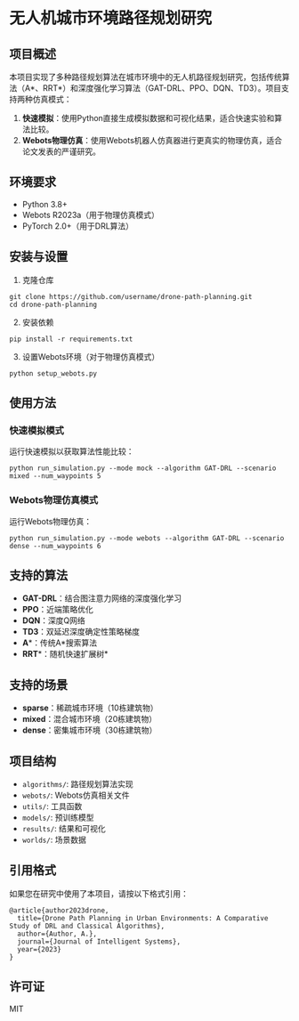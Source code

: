 # 无人机城市环境路径规划研究

## 项目概述

本项目实现了多种路径规划算法在城市环境中的无人机路径规划研究，包括传统算法（A*、RRT*）和深度强化学习算法（GAT-DRL、PPO、DQN、TD3）。项目支持两种仿真模式：

1. **快速模拟**：使用Python直接生成模拟数据和可视化结果，适合快速实验和算法比较。
2. **Webots物理仿真**：使用Webots机器人仿真器进行更真实的物理仿真，适合论文发表的严谨研究。

## 环境要求

- Python 3.8+
- Webots R2023a（用于物理仿真模式）
- PyTorch 2.0+（用于DRL算法）

## 安装与设置

1. 克隆仓库
```
git clone https://github.com/username/drone-path-planning.git
cd drone-path-planning
```

2. 安装依赖
```
pip install -r requirements.txt
```

3. 设置Webots环境（对于物理仿真模式）
```
python setup_webots.py
```

## 使用方法

### 快速模拟模式

运行快速模拟以获取算法性能比较：

```
python run_simulation.py --mode mock --algorithm GAT-DRL --scenario mixed --num_waypoints 5
```

### Webots物理仿真模式

运行Webots物理仿真：

```
python run_simulation.py --mode webots --algorithm GAT-DRL --scenario dense --num_waypoints 6
```

## 支持的算法

- **GAT-DRL**：结合图注意力网络的深度强化学习
- **PPO**：近端策略优化
- **DQN**：深度Q网络
- **TD3**：双延迟深度确定性策略梯度
- **A***：传统A*搜索算法
- **RRT***：随机快速扩展树*

## 支持的场景

- **sparse**：稀疏城市环境（10栋建筑物）
- **mixed**：混合城市环境（20栋建筑物）
- **dense**：密集城市环境（30栋建筑物）

## 项目结构

- `algorithms/`: 路径规划算法实现
- `webots/`: Webots仿真相关文件
- `utils/`: 工具函数
- `models/`: 预训练模型
- `results/`: 结果和可视化
- `worlds/`: 场景数据

## 引用格式

如果您在研究中使用了本项目，请按以下格式引用：

```
@article{author2023drone,
  title={Drone Path Planning in Urban Environments: A Comparative Study of DRL and Classical Algorithms},
  author={Author, A.},
  journal={Journal of Intelligent Systems},
  year={2023}
}
```

## 许可证

MIT
